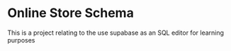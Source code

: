 # Online Store Schema

This is a project relating to the use supabase as an SQL editor for learning purposes
